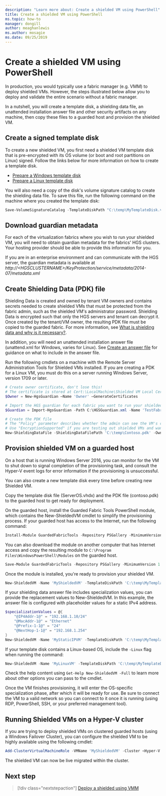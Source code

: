 ```yaml
---
description: "Learn more about: Create a shielded VM using PowerShell"
title: Create a shielded VM using PowerShell
ms.topic: how-to
manager: dongill
author: meaghanlewis
ms.author: mosagie
ms.date: 09/25/2019
---
```


# Create a shielded VM using PowerShell

In production, you would typically use a fabric manager (e.g. VMM) to deploy shielded VMs.
However, the steps illustrated below allow you to deploy and validate the entire scenario without a fabric manager.

In a nutshell, you will create a template disk, a shielding data file, an unattended installation answer file and other security artifacts on any machine, then copy these files to a guarded host and provision the shielded VM.

## Create a signed template disk

To create a new shielded VM, you first need a shielded VM template disk that is pre-encrypted with its OS volume (or boot and root partitions on Linux) signed.
Follow the links below for more information on how to create a template disk.

- [Prepare a Windows template disk](guarded-fabric-create-a-shielded-vm-template.md)
- [Prepare a Linux template disk](guarded-fabric-create-a-linux-shielded-vm-template.md)

You will also need a copy of the disk's volume signature catalog to create the shielding data file.
To save this file, run the following command on the machine where you created the template disk:

```powershell
Save-VolumeSignatureCatalog -TemplateDiskPath "C:\temp\MyTemplateDisk.vhdx" -VolumeSignatureCatalogPath "C:\temp\MyTemplateDiskCatalog.vsc"
```

## Download guardian metadata

For each of the virtualization fabrics where you wish to run your shielded VM, you will need to obtain guardian metadata for the fabrics' HGS clusters.
Your hosting provider should be able to provide this information for you.

If you are in an enterprise environment and can communicate with the HGS server, the guardian metadata is available at *http://\<HGSCLUSTERNAME\>/KeyProtection/service/metadata/2014-07/metadata.xml*

## Create Shielding Data (PDK) file

Shielding Data is created and owned by tenant VM owners and contains secrets needed to create shielded VMs that must be protected from the fabric admin, such as the shielded VM's administrator password.
Shielding Data is encrypted such that only the HGS servers and tenant can decrypt it.
Once created by the tenant/VM owner, the resulting PDK file must be copied to the guarded fabric.
For more information, see [What is shielding data and why is it necessary?](guarded-fabric-and-shielded-vms.md#what-is-shielding-data-and-why-is-it-necessary).

In addition, you will need an unattended installation answer file (unattend.xml for Windows, varies for Linux). See [Create an answer file](guarded-fabric-tenant-creates-shielding-data.md#create-an-answer-file) for guidance on what to include in the answer file.

Run the following cmdlets on a machine with the Remote Server Administration Tools for Shielded VMs installed.
If you are creating a PDK for a Linux VM, you must do this on a server running Windows Server, version 1709 or later.


```powershell
# Create owner certificate, don't lose this!
# The certificate is stored at Cert:\LocalMachine\Shielded VM Local Certificates
$Owner = New-HgsGuardian –Name 'Owner' –GenerateCertificates

# Import the HGS guardian for each fabric you want to run your shielded VM
$Guardian = Import-HgsGuardian -Path C:\HGSGuardian.xml -Name 'TestFabric'

# Create the PDK file
# The "Policy" parameter describes whether the admin can see the VM's console or not
# Use "EncryptionSupported" if you are testing out shielded VMs and want to debug any issues during the specialization process
New-ShieldingDataFile -ShieldingDataFilePath 'C:\temp\Contoso.pdk' -Owner $Owner –Guardian $guardian –VolumeIDQualifier (New-VolumeIDQualifier -VolumeSignatureCatalogFilePath 'C:\temp\MyTemplateDiskCatalog.vsc' -VersionRule Equals) -WindowsUnattendFile 'C:\unattend.xml' -Policy Shielded
```

## Provision shielded VM on a guarded host
On a host that is running Windows Server 2016, you can monitor for the VM to shut down to signal completion of the provisioning task, and consult the Hyper-V event logs for error information if the provisioning is unsuccessful.

You can also create a new template disk every time before creating new Shielded VM.

Copy the template disk file (ServerOS.vhdx) and the PDK file (contoso.pdk) to the guarded host to get ready for deployment.

On the guarded host, install the Guarded Fabric Tools PowerShell module, which contains the New-ShieldedVM cmdlet to simplify the provisioning process. If your guarded host has access to the Internet, run the following command:

```powershell
Install-Module GuardedFabricTools -Repository PSGallery -MinimumVersion 1.0.0
```

You can also download the module on another computer that has Internet access and copy the resulting module to `C:\Program Files\WindowsPowerShell\Modules` on the guarded host.

```powershell
Save-Module GuardedFabricTools -Repository PSGallery -MinimumVersion 1.0.0 -Path C:\temp\
```

Once the module is installed, you're ready to provision your shielded VM.

```powershell
New-ShieldedVM -Name 'MyShieldedVM' -TemplateDiskPath 'C:\temp\MyTemplateDisk.vhdx' -ShieldingDataFilePath 'C:\temp\Contoso.pdk' -Wait
```

If your shielding data answer file includes specialization values, you can provide the replacement values to New-ShieldedVM. In this example, the answer file is configured with placeholder values for a static IPv4 address.

```powershell
$specializationValues = @{
    "@IP4Addr-1@" = "192.168.1.10/24"
    "@MacAddr-1@" = "Ethernet"
    "@Prefix-1-1@" = "24"
    "@NextHop-1-1@" = "192.168.1.254"
}
New-ShieldedVM -Name 'MyStaticIPVM' -TemplateDiskPath 'C:\temp\MyTemplateDisk.vhdx' -ShieldingDataFilePath 'C:\temp\Contoso.pdk' -SpecializationValues $specializationValues -Wait

```

If your template disk contains a Linux-based OS, include the `-Linux` flag when running the command:

```powershell
New-ShieldedVM -Name 'MyLinuxVM' -TemplateDiskPath 'C:\temp\MyTemplateDisk.vhdx' -ShieldingDataFilePath 'C:\temp\Contoso.pdk' -Wait -Linux
```

Check the help content using `Get-Help New-ShieldedVM -Full` to learn more about other options you can pass to the cmdlet.

Once the VM finishes provisioning, it will enter the OS-specific specialization phase, after which it will be ready for use.
Be sure to connect the VM to a valid network so you can connect to it once it is running (using RDP, PowerShell, SSH, or your preferred management tool).

## Running Shielded VMs on a Hyper-V cluster

If you are trying to deploy shielded VMs on clustered guarded hosts (using a Windows Failover Cluster), you can configure the shielded VM to be highly available using the following cmdlet:

```powershell
Add-ClusterVirtualMachineRole -VMName 'MyShieldedVM' -Cluster <Hyper-V cluster name>
```

The shielded VM can now be live migrated within the cluster.

## Next step

> [!div class="nextstepaction"]
> [Deploy a shielded using VMM](guarded-fabric-tenant-deploys-shielded-vm-using-vmm.md)
